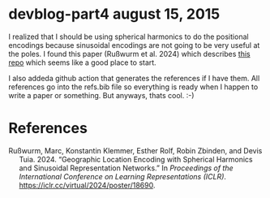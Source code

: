 # devblog-part4 august 15, 2015

I realized that I should be using spherical harmonics to do the
positional encodings because sinusoidal encodings are not going to be
very useful at the poles. I found this paper (Rußwurm et al. 2024) which
describes [this repo](https://github.com/MarcCoru/locationencoder) which
seems like a good place to start.

I also addeda github action that generates the references if I have them. All references go into the refs.bib file so everything is ready when I happen to write a paper or something. But anyways, thats cool. :-)

# References

<div id="refs" class="references csl-bib-body hanging-indent">

<div id="ref-russwurm2024locationencoding" class="csl-entry">

Rußwurm, Marc, Konstantin Klemmer, Esther Rolf, Robin Zbinden, and Devis
Tuia. 2024. “Geographic Location Encoding with Spherical Harmonics and
Sinusoidal Representation Networks.” In *Proceedings of the
International Conference on Learning Representations (ICLR)*.
<https://iclr.cc/virtual/2024/poster/18690>.

</div>

</div>
